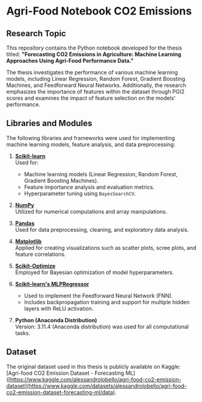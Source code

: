# Agri-Food Notebook CO2 Emissions
## Research Topic
This repository contains the Python notebook developed for the thesis titled: **"Forecasting CO2 Emissions in Agriculture: Machine Learning Approaches Using Agri-Food Performance Data."**

The thesis investigates the performance of various machine learning models, including Linear Regression, Random Forest, Gradient Boosting Machines, and Feedforward Neural Networks. Additionally, the research emphasizes the importance of features within the dataset through PGI2 scores and examines the impact of feature selection on the models' performance.

## Libraries and Modules
The following libraries and frameworks were used for implementing machine learning models, feature analysis, and data preprocessing:

1. **[Scikit-learn](https://scikit-learn.org/stable/)**  
   Used for:
   - Machine learning models (Linear Regression, Random Forest, Gradient Boosting Machines).
   - Feature importance analysis and evaluation metrics.
   - Hyperparameter tuning using `BayesSearchCV`.

2. **[NumPy](https://numpy.org/doc/stable/)**  
   Utilized for numerical computations and array manipulations.

3. **[Pandas](https://pandas.pydata.org/docs/)**  
   Used for data preprocessing, cleaning, and exploratory data analysis.

4. **[Matplotlib](https://matplotlib.org/stable/contents.html)**  
   Applied for creating visualizations such as scatter plots, scree plots, and feature correlations.

5. **[Scikit-Optimize](https://scikit-optimize.github.io/stable/)**  
   Employed for Bayesian optimization of model hyperparameters.

6. **[Scikit-learn's MLPRegressor](https://scikit-learn.org/stable/modules/generated/sklearn.neural_network.MLPRegressor.html)**  
   - Used to implement the Feedforward Neural Network (FNN).
   - Includes backpropagation training and support for multiple hidden layers with ReLU activation.

7. **Python (Anaconda Distribution)**  
   Version: 3.11.4 (Anaconda distribution) was used for all computational tasks.

## Dataset
The original dataset used in this thesis is publicly available on Kaggle:  
[Agri-food CO2 Emission Dataset - Forecasting ML]([https://www.kaggle.com/alessandrolobello/agri-food-co2-emission-dataset](https://www.kaggle.com/datasets/alessandrolobello/agri-food-co2-emission-dataset-forecasting-ml/data).


